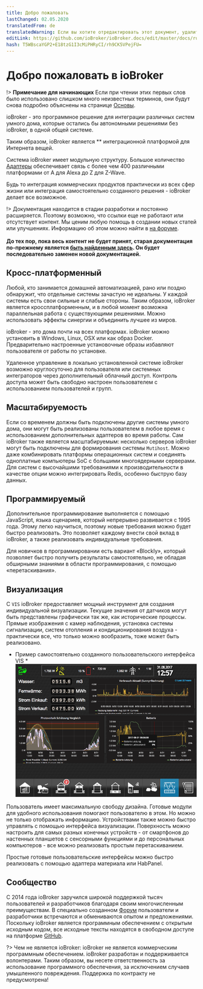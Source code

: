 ```yaml
---
title: Добро пожаловать
lastChanged: 02.05.2020
translatedFrom: de
translatedWarning: Если вы хотите отредактировать этот документ, удалите поле «translationFrom», в противном случае этот документ будет снова автоматически переведен
editLink: https://github.com/ioBroker/ioBroker.docs/edit/master/docs/ru/README.md
hash: T5WBscaYGP2+E18tzG1I3cMiPHRyCI/rh9CK5VPejFU=
---
```

# Добро пожаловать в ioBroker
!> **Примечание для начинающих** Если при чтении этих первых слов было использовано слишком много неизвестных терминов, они будут снова подробно объяснены на странице [Основы](https://www.iobroker.net/#de/documentation/basics/README.md).

ioBroker - это программное решение для интеграции различных систем умного дома, которые остались бы автономными решениями без ioBroker, в одной общей системе.

Таким образом, ioBroker является ** интеграционной платформой для Интернета вещей.

Система ioBroker имеет модульную структуру. Большое количество [Адаптеры](http://download.iobroker.net/list.html) обеспечивает связь с более чем 400 различными платформами от A для Alexa до Z для Z-Wave.

Будь то интеграция коммерческих продуктов практически из всех сфер жизни или интеграция самостоятельно созданного решения - ioBroker делает все возможное.

!> Документация находится в стадии разработки и постоянно расширяется. Поэтому возможно, что ссылки еще не работают или отсутствует контент. Мы ценим любую помощь в создании новых статей или улучшениях. Информацию об этом можно найти в [на форуме](https://forum.iobroker.net/viewtopic.php?f=8&t=16933).<br><br> **До тех пор, пока весь контент не будет принят, старая документация по-прежнему является [быть найденным здесь](https://www.iobroker.net/docu/). Он будет последовательно заменен новой документацией.**

## Кросс-платформенный
Любой, кто занимается домашней автоматизацией, рано или поздно обнаружит, что отдельные системы зачастую не идеальны. У каждой системы есть свои сильные и слабые стороны. Таким образом, ioBroker является кроссплатформенным, и в любой момент возможна параллельная работа с существующими решениями. Можно использовать эффекты синергии и объединить лучшее из миров.

ioBroker - это дома почти на всех платформах. ioBroker можно установить в Windows, Linux, OSX или как образ Docker.
Предварительно настроенные установочные образы избавляют пользователя от работы по установке.

Удаленное управление в локально установленной системе ioBroker возможно круглосуточно для пользователя или системных интеграторов через дополнительный облачный доступ. Контроль доступа может быть свободно настроен пользователем с использованием пользователей и групп.

## Масштабируемость
Если со временем должны быть подключены другие системы умного дома, они могут быть реализованы пользователем в любое время с использованием дополнительных адаптеров во время работы.
Сам ioBroker также является масштабируемым: несколько серверов ioBroker могут быть подключены для формирования системы `Mutihost`. Можно даже комбинировать платформы операционных систем и соединять одноплатные компьютеры SoC с большими многоядерными серверами.
Для систем с высочайшими требованиями к производительности в качестве опции можно интегрировать Redis, особенно быструю базу данных.

## Программируемый
Дополнительное программирование выполняется с помощью JavaScript, языка сценариев, который непрерывно развивается с 1995 года. Этому легко научиться, поэтому новые требования можно будет быстро реализовать. Это позволяет каждому внести свой вклад в ioBroker, а также реализовать индивидуальные требования.

Для новичков в программировании есть вариант «Blockly», который позволяет быстро получить результаты самостоятельно, не обладая обширными знаниями в области программирования, с помощью «перетаскивания».

## Визуализация
С `VIS` ioBroker предоставляет мощный инструмент для создания индивидуальной визуализации. Текущие значения от датчиков могут быть представлены графически так же, как исторические процессы. Прямые изображения с камер наблюдения, установка системы сигнализации, систем отопления и кондиционирования воздуха - практически все, что только можно вообразить, тоже может быть реализовано.

* Пример самостоятельно созданного пользовательского интерфейса VIS * ![ВИС](../de/media/vis2.png)

Пользователь имеет максимальную свободу дизайна. Готовые модули для удобного использования помогают пользователю в этом. Но можно не только отображать информацию. Устройствами также можно быстро управлять с помощью интерфейса визуализации. Поверхность можно настроить для самых разных конечных устройств - от смартфонов до настенных планшетов с сенсорными функциями и до персональных компьютеров - все можно реализовать простым перетаскиванием.

Простые готовые пользовательские интерфейсы можно быстро реализовать с помощью адаптера материала или HabPanel.

## Сообщество
С 2014 года ioBroker заручился широкой поддержкой тысяч пользователей и разработчиков благодаря своим многочисленным преимуществам. В специально созданном [Форум](https://forum.iobroker.net) пользователи и разработчики встречаются и обмениваются опытом и предложениями. Поскольку ioBroker является программным обеспечением с открытым исходным кодом, все исходные тексты находятся в свободном доступе на платформе [GitHub](https://github.com/ioBroker).

?> Чем не является ioBroker: ioBroker не является коммерческим программным обеспечением. ioBroker разработан и поддерживается волонтерами. Таким образом, вы несете ответственность за использование программного обеспечения, за исключением случаев умышленного повреждения.
Поддержка по контракту не предусмотрена!

[Grundlagen]: https://www.iobroker.net/#de/documentation/basics/README.md

[Adaptern]: http://download.iobroker.net/list.html

[hier zu finden]: https://www.iobroker.net/docu/

[im Forum]: https://forum.iobroker.net/viewtopic.php?f=8&t=16933

[GitHub]: https://github.com/ioBroker

[Forum]: https://forum.iobroker.net